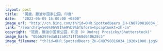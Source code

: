 ```yaml
---
layout: post
title:  "斑鹿，滕波尔国家公园，印度"
date:   "2022-06-09 16:00:00 +0800"
image_url: "http://cn.bing.com/th?id=OHR.SpottedDeers_ZH-CN8790816034_1920x1080.jpg&rf=LaDigue_1920x1080.jpg&pid=hp"
link: "/search?q=%e6%96%91%e9%b9%bf&form=hpcapt&mkt=zh-cn"
copyright: "斑鹿，滕波尔国家公园，印度 (© Ondrej Prosicky/Shutterstock)"
image_hash: "0bb6297eda812a9171ff568d640628c5"
image_filename: "th?id=OHR.SpottedDeers_ZH-CN8790816034_1920x1080.jpg&rf=LaDigue_1920x1080.jpg&pid=hp"
---
```

